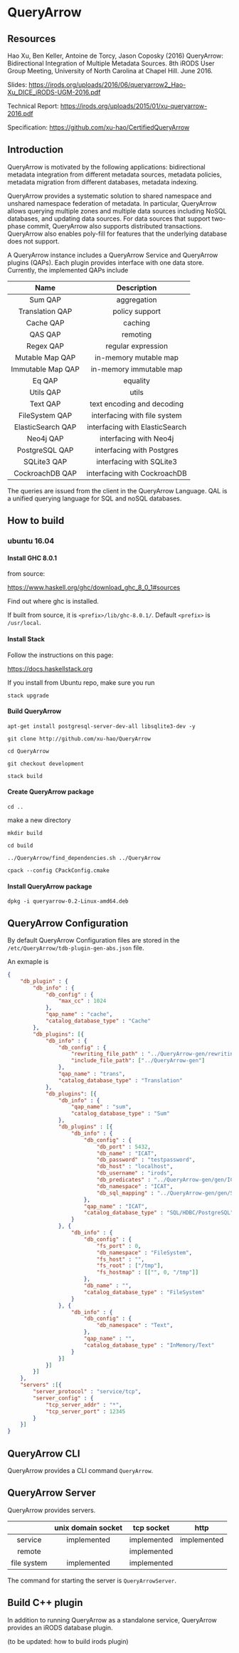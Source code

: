 # QueryArrow

## Resources
Hao Xu, Ben Keller, Antoine de Torcy, Jason Coposky (2016) QueryArrow: Bidirectional Integration of Multiple Metadata Sources. 8th iRODS User Group Meeting, University of North Carolina at Chapel Hill. June 2016.

Slides: https://irods.org/uploads/2016/06/queryarrow2_Hao-Xu_DICE_iRODS-UGM-2016.pdf

Technical Report: https://irods.org/uploads/2015/01/xu-queryarrow-2016.pdf

Specification: https://github.com/xu-hao/CertifiedQueryArrow

## Introduction

QueryArrow is motivated by the following applications: bidirectional metadata integration from different metadata sources, metadata policies, metadata migration from different databases, metadata indexing.

QueryArrow provides a systematic solution to shared namespace and unshared namespace federation of metadata. In particular, QueryArrow allows querying multiple zones and multiple data sources including NoSQL databases, and updating data sources. For data sources that support two-phase commit, QueryArrow also supports distributed transactions. QueryArrow also enables poly-fill for features that the underlying database does not support.

A QueryArrow instance includes a QueryArrow Service and QueryArrow plugins (QAPs). Each plugin provides interface with one data store. Currently, the implemented QAPs include

|        Name       |           Description          |
|:-----------------:|:------------------------------:|
|      Sum QAP      |           aggregation          |
|  Translation QAP  |         policy support         |
|     Cache QAP     |             caching            |
|      QAS QAP      |            remoting            |
|     Regex QAP     |       regular expression       |
|  Mutable Map QAP  |      in-memory mutable map     |
| Immutable Map QAP |     in-memory immutable map    |
|       Eq QAP      |            equality            |
| Utils QAP | utils |
| Text QAP | text encoding and decoding |
| FileSystem QAP | interfacing with file system |
| ElasticSearch QAP | interfacing with ElasticSearch |
|     Neo4j QAP     |     interfacing with Neo4j     |
|   PostgreSQL QAP  |    interfacing with Postgres   |
|    SQLite3 QAP    |    interfacing with SQLite3    |
|  CockroachDB QAP  |  interfacing with CockroachDB  |


The queries are issued from the client in the QueryArrow Language. QAL is a unified querying language for SQL and noSQL databases.

## How to build

### ubuntu 16.04

#### Install GHC 8.0.1

from source:

https://www.haskell.org/ghc/download_ghc_8_0_1#sources

Find out where ghc is installed.

If built from source, it is `<prefix>/lib/ghc-8.0.1/`. Default `<prefix>` is `/usr/local`.

#### Install Stack

Follow the instructions on this page:

https://docs.haskellstack.org

If you install from Ubuntu repo, make sure you run

    stack upgrade

#### Build QueryArrow

    apt-get install postgresql-server-dev-all libsqlite3-dev -y

    git clone http://github.com/xu-hao/QueryArrow

    cd QueryArrow

    git checkout development

    stack build

#### Create QueryArrow package

    cd ..

make a new directory

    mkdir build

    cd build

    ../QueryArrow/find_dependencies.sh ../QueryArrow

    cpack --config CPackConfig.cmake

#### Install QueryArrow package

    dpkg -i queryarrow-0.2-Linux-amd64.deb

## QueryArrow Configuration

By default QueryArrow Configuration files are stored in the `/etc/QueryArrow/tdb-plugin-gen-abs.json` file.

An exmaple is

~~~json
{
    "db_plugin" : {
        "db_info" : {
            "db_config" : {
                "max_cc" : 1024
            },
            "qap_name" : "cache",
            "catalog_database_type" : "Cache"
        },
        "db_plugins": [{
            "db_info" : {
                "db_config" : {
                    "rewriting_file_path" : "../QueryArrow-gen/rewriting-plugin-gen.rules",
                    "include_file_path": ["../QueryArrow-gen"]
                },
                "qap_name" : "trans",
                "catalog_database_type" : "Translation"
            },
            "db_plugins": [{
                "db_info" : {
                    "qap_name" : "sum",
                    "catalog_database_type" : "Sum"
                },
                "db_plugins" : [{
                    "db_info" : {
                        "db_config" : {
                            "db_port" : 5432,
                            "db_name" : "ICAT",
                            "db_password" : "testpassword",
                            "db_host" : "localhost",
                            "db_username" : "irods",
                            "db_predicates" : "../QueryArrow-gen/gen/ICATGen",
                            "db_namespace" : "ICAT",
                            "db_sql_mapping" : "../QueryArrow-gen/gen/SQL/ICATGen"
                        },
                        "qap_name" : "ICAT",
                        "catalog_database_type" : "SQL/HDBC/PostgreSQL"
                    }
                }, {
                    "db_info" : {
                        "db_config" : {
                            "fs_port" : 0,
                            "db_namespace" : "FileSystem",
                            "fs_host" : "",
                            "fs_root" : ["/tmp"],
                            "fs_hostmap" : [["", 0, "/tmp"]]
                        },
                        "db_name" : "",
                        "catalog_database_type" : "FileSystem"
                    }
                }, {
                    "db_info" : {
                        "db_config" : {
                            "db_namespace" : "Text",
                        },
                        "qap_name" : "",
                        "catalog_database_type" : "InMemory/Text"
                    }
                }]
            }]
        }]
    },
    "servers" :[{
        "server_protocol" : "service/tcp",
        "server_config" : {
            "tcp_server_addr" : "*",
            "tcp_server_port" : 12345
        }
    }]
}
~~~

## QueryArrow CLI

QueryArrow provides a CLI command `QueryArrow`.

## QueryArrow Server

QueryArrow provides servers.

|       |unix domain socket|tcp socket|http|
|:-----:|:----------------:|:--------:|:--:|
|service| implemented| implemented | implemented |
|remote| | implemented| |
|file system| implemented | implemented | |

The command for starting the server is `QueryArrowServer`.

## Build C++ plugin

In addition to running QueryArrow as a standalone service, QueryArrow provides an iRODS database plugin.

(to be updated: how to build irods plugin)
